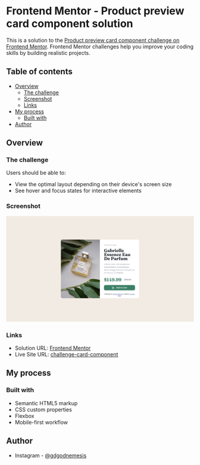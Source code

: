 # Frontend Mentor - Product preview card component solution

This is a solution to the [Product preview card component challenge on Frontend Mentor](https://www.frontendmentor.io/challenges/product-preview-card-component-GO7UmttRfa). Frontend Mentor challenges help you improve your coding skills by building realistic projects. 

## Table of contents

- [Overview](#overview)
  - [The challenge](#the-challenge)
  - [Screenshot](#screenshot)
  - [Links](#links)
- [My process](#my-process)
  - [Built with](#built-with)
- [Author](#author)

## Overview

### The challenge

Users should be able to:

- View the optimal layout depending on their device's screen size
- See hover and focus states for interactive elements

### Screenshot

![](./screenshot.png)

### Links

- Solution URL: [Frontend Mentor](https://your-solution-url.com)
- Live Site URL: [challenge-card-component](https://luciano275.github.io/challenge-card-component/)

## My process

### Built with

- Semantic HTML5 markup
- CSS custom properties
- Flexbox
- Mobile-first workflow

## Author

- Instagram - [@gdgodnemesis](https://www.instagram.com/gdgodnemesis/)
